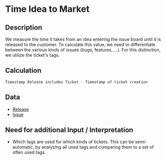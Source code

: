 # Time Idea to Market

## Description
We measure the time it takes from an idea entering the issue board until it is released to the customer.
To calculate this value, we need to differentiate between the various kinds of issues (bugs, features, …). For this distinction, we utilize the ticket's tags.
## Calculation
`Timestamp Release includes Ticket - Timestamp of ticket creation`

## Data
* [Release](Release.md)
* [Issue](Issue.md)

## Need for additional Input / Interpretation
* Which tags are used for which kinds of tickets. This can be semi-automatic, by analyzing all used tags and comparing them to a set of often used tags.